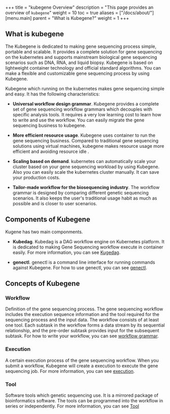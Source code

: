 +++
title = "kubegene Overview"
description = "This page provides an overview of `kubegene`"
weight = 10
toc = true
aliases = ["/docs/about/"]
[menu.main]
  parent = "What is Kubegene?"
  weight = 1
+++

## What is kubegene

The Kubegene is dedicated to making gene sequencing process simple, portable and scalable. It provides a complete solution for gene sequencing on the kubernetes and supports mainstream biological gene sequencing scenarios such as DNA, RNA, and liquid biopsy. Kubegene is based on lightweight container technology and official standard algorithms. You can make a flexible and customizable gene sequencing process by using Kubegene.

Kubegene which running on the kubernetes makes gene sequencing simple and easy. It has the following characteristics:

* **Universal workflow design grammar**. Kubegene provides a complete set of gene sequencing workflow grammars which decouples with specific analysis tools. It requires a very low learning cost to learn how to write and use the workflow. You can easily migrate the gene sequencing business to kubegene.

* **More efficient resource usage**. Kubegene uses container to run the gene sequencing business. Compared to traditional gene sequencing solutions using virtual machines, kubegene makes resource usage more efficient and avoiding resource idle . 

* **Scaling based on demand**. kubernetes can automatically scale your cluster based on your gene sequencing workload by using Kubegene. Also you can easily scale the kubernetes cluster manually. It can save your production costs.

* **Tailor-made workflow for the biosequencing industry**. The workflow grammar is designed by comparing different genetic sequencing scenarios. It also keeps the user's traditional usage habit as much as possible and is closer to user scenarios.


## Components of Kubegene

Kugene has two main componments. 

* **Kubedag**. Kubedag is a DAG workflow engine on Kubernetes platform. It is dedicated to making Gene Sequencing workflow execute in container easily. For more information, you can see [Kugedag](https://kubegene.netlify.com/docs/about/kubedag/).

* **genectl**. genectl is a command line interface for running commands against Kubegene. For how to use genectl, you can see [genectl](https://kubegene.netlify.com/docs/guides/genectl-command/).

## Concepts of Kubegene

### Workflow
Definition of the gene sequencing process. The gene sequencing workflow includes the execution sequence information and the tool required for the sequencing process and the input data. The workflow consists of at least one tool. Each subtask in the workflow forms a data stream by its sequential relationship, and the pre-order subtask provides input for the subsequent subtask. For how to write your workflow, you can see [workflow grammar](https://kubegene.netlify.com/docs/guides/workflow-grammar/).

### Execution
A certain execution process of the gene sequencing workflow. When you submit a workflow, Kubegene will create a execution to execute the gene sequencing job. For more information, you can see [execution](https://kubegene.netlify.com/docs/about/execution/).

### Tool
Software tools which genetic sequencing use. It is a mirrored package of bioinformatics software. The tools can be programmed into the workflow in series or independently. For more information, you can see [Tool](https://kubegene.netlify.com/docs/guides/tool/)
